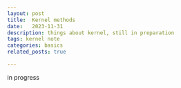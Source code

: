 ```yaml
---
layout: post
title:  Kernel methods
date:   2023-11-31
description: things about kernel, still in preparation
tags: kernel note
categories: basics
related_posts: true

---
```


in progress

